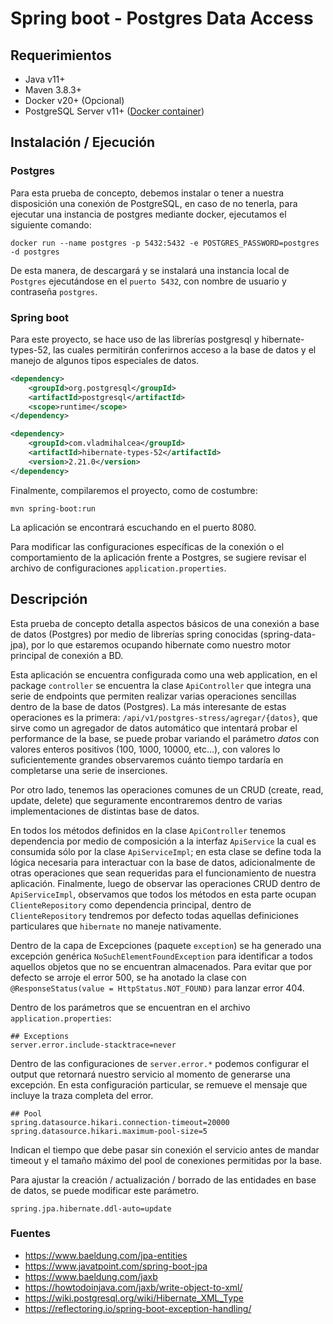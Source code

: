 # Spring boot - Postgres Data Access

## Requerimientos
- Java v11+
- Maven 3.8.3+ 
- Docker v20+ (Opcional)
- PostgreSQL Server v11+ ([Docker container](https://hub.docker.com/_/postgres))

## Instalación / Ejecución
### Postgres
Para esta prueba de concepto, debemos instalar o tener a nuestra disposición una conexión de PostgreSQL, en caso de no
tenerla, para ejecutar una instancia de postgres mediante docker, ejecutamos el siguiente comando:
```shell
docker run --name postgres -p 5432:5432 -e POSTGRES_PASSWORD=postgres -d postgres
```
De esta manera, de descargará y se instalará una instancia local de `Postgres` ejecutándose en el `puerto 5432`, con 
nombre de usuario y contraseña `postgres`.

### Spring boot
Para este proyecto, se hace uso de las librerías postgresql y hibernate-types-52, las cuales permitirán conferirnos 
acceso a la base de datos y el manejo de algunos tipos especiales de datos.
```xml
<dependency>
    <groupId>org.postgresql</groupId>
    <artifactId>postgresql</artifactId>
    <scope>runtime</scope>
</dependency>
```
```xml
<dependency>
    <groupId>com.vladmihalcea</groupId>
    <artifactId>hibernate-types-52</artifactId>
    <version>2.21.0</version>
</dependency>
```
Finalmente, compilaremos el proyecto, como de costumbre:
```shell
mvn spring-boot:run
```
La aplicación se encontrará escuchando en el puerto 8080.

Para modificar las configuraciones específicas de la conexión o el comportamiento de la aplicación frente a Postgres, se
sugiere revisar el archivo de configuraciones `application.properties`.

## Descripción
Esta prueba de concepto detalla aspectos básicos de una conexión a base de datos (Postgres) por medio de librerías spring
conocidas (spring-data-jpa), por lo que estaremos ocupando hibernate como nuestro motor principal de conexión a BD.

Esta aplicación se encuentra configurada como una web application, en el package `controller` se encuentra la clase 
`ApiController` que integra una serie de endpoints que permiten realizar varias operaciones sencillas dentro de la base 
de datos (Postgres). La más interesante de estas operaciones es la primera: `/api/v1/postgres-stress/agregar/{datos}`, 
que sirve como un agregador de datos automático que intentará probar el performance de la base, se puede probar variando 
el parámetro _datos_ con valores enteros positivos (100, 1000, 10000, etc...), con valores lo suficientemente grandes 
observaremos cuánto tiempo tardaría en completarse una serie de inserciones.

Por otro lado, tenemos las operaciones comunes de un CRUD (create, read, update, delete) que seguramente encontraremos
dentro de varias implementaciones de distintas base de datos.

En todos los métodos definidos en la clase `ApiController` tenemos dependencia por medio de composición a la interfaz 
`ApiService` la cual es consumida sólo por la clase `ApiServiceImpl`; en esta clase se define toda la lógica necesaria
para interactuar con la base de datos, adicionalmente de otras operaciones que sean requeridas para el funcionamiento de
nuestra aplicación. Finalmente, luego de observar las operaciones CRUD dentro de `ApiServiceImpl`, observamos que todos 
los métodos en esta parte ocupan `ClienteRepository` como dependencia principal, dentro de `ClienteRepository` tendremos
por defecto todas aquellas definiciones particulares que `hibernate` no maneje nativamente.

Dentro de la capa de Excepciones (paquete `exception`) se ha generado una excepción genérica `NoSuchElementFoundException`
para identificar a todos aquellos objetos que no se encuentran almacenados. Para evitar que por defecto se arroje el error
500, se ha anotado la clase con `@ResponseStatus(value = HttpStatus.NOT_FOUND)` para lanzar error 404.

Dentro de los parámetros que se encuentran en el archivo `application.properties`:
```properties
## Exceptions
server.error.include-stacktrace=never
```
Dentro de las configuraciones de `server.error.*` podemos configurar el output que retornará nuestro servicio al momento 
de generarse una excepción. En esta configuración particular, se remueve el mensaje que incluye la traza completa del error.
```properties
## Pool
spring.datasource.hikari.connection-timeout=20000
spring.datasource.hikari.maximum-pool-size=5
```
Indican el tiempo que debe pasar sin conexión el servicio antes de mandar timeout y el tamaño máximo del pool de conexiones
permitidas por la base.

Para ajustar la creación / actualización / borrado de las entidades en base de datos, se puede modificar este parámetro.
```properties
spring.jpa.hibernate.ddl-auto=update
```

### Fuentes
- https://www.baeldung.com/jpa-entities
- https://www.javatpoint.com/spring-boot-jpa
- https://www.baeldung.com/jaxb
- https://howtodoinjava.com/jaxb/write-object-to-xml/
- https://wiki.postgresql.org/wiki/Hibernate_XML_Type
- https://reflectoring.io/spring-boot-exception-handling/
